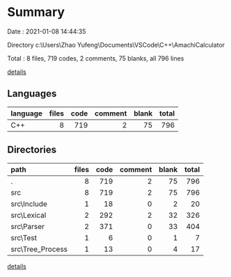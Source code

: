 # Summary

Date : 2021-01-08 14:44:35

Directory c:\Users\Zhao Yufeng\Documents\VSCode\C++\AmachiCalculator

Total : 8 files,  719 codes, 2 comments, 75 blanks, all 796 lines

[details](details.md)

## Languages
| language | files | code | comment | blank | total |
| :--- | ---: | ---: | ---: | ---: | ---: |
| C++ | 8 | 719 | 2 | 75 | 796 |

## Directories
| path | files | code | comment | blank | total |
| :--- | ---: | ---: | ---: | ---: | ---: |
| . | 8 | 719 | 2 | 75 | 796 |
| src | 8 | 719 | 2 | 75 | 796 |
| src\Include | 1 | 18 | 0 | 2 | 20 |
| src\Lexical | 2 | 292 | 2 | 32 | 326 |
| src\Parser | 2 | 371 | 0 | 33 | 404 |
| src\Test | 1 | 6 | 0 | 1 | 7 |
| src\Tree_Process | 1 | 13 | 0 | 4 | 17 |

[details](details.md)